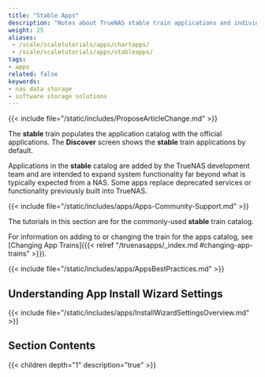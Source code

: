 ```yaml
---
title: "Stable Apps"
description: "Notes about TrueNAS stable train applications and individual tutorials for these applications."
weight: 25
aliases:
 - /scale/scaletutorials/apps/chartapps/
 - /scale/scaletutorials/apps/stableapps/
tags:
- apps
related: false
keywords:
- nas data storage
- software storage solutions
---
```


{{< include file="/static/includes/ProposeArticleChange.md" >}}

The **stable** train populates the application catalog with the official applications.
The **Discover** screen shows the **stable** train applications by default.

Applications in the **stable** catalog are added by the TrueNAS development team and are intended to expand system functionality far beyond what is typically expected from a NAS.
Some apps replace deprecated services or functionality previously built into TrueNAS.

{{< include file="/static/includes/apps/Apps-Community-Support.md" >}}

The tutorials in this section are for the commonly-used **stable** train catalog.

For information on adding to or changing the train for the apps catalog, see [Changing App Trains]({{< relref "/truenasapps/_index.md #changing-app-trains" >}}).

{{< include file="/static/includes/apps/AppsBestPractices.md" >}}

## Understanding App Install Wizard Settings

{{< include file="/static/includes/apps/InstallWizardSettingsOverview.md" >}}

<div class="noprint">

## Section Contents

{{< children depth="1" description="true" >}}

</div>
